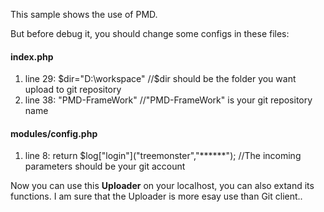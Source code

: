 This sample shows the use of PMD.

But before debug it, you should change some configs in these files:

<h4>index.php</h4>
<ol>
<li>line 29: $dir="D:\workspace" //$dir should be the folder you want upload to git repository </li>
<li>line 38: "PMD-FrameWork"     //"PMD-FrameWork" is your git repository name </li>
</ol>
<h4>modules/config.php</h4>
<ol>
<li>line 8:	return $log["login"]("treemonster","******"); //The incoming parameters should be your git account</li>
</ol>

Now you can use this <b>Uploader</b> on your localhost, you can also extand its functions. I am sure that the Uploader is more esay use than Git client..
